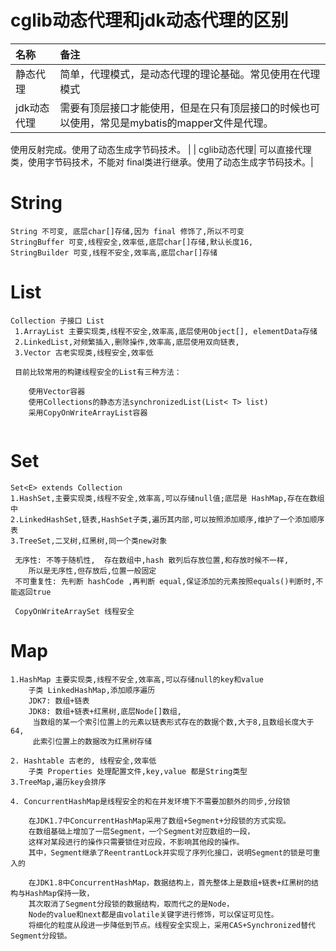 # cglib动态代理和jdk动态代理的区别

| 名称 | 备注 |
| :-----| :---- | 
| 静态代理 | 简单，代理模式，是动态代理的理论基础。常见使用在代理模式 |
| jdk动态代理 | 需要有顶层接口才能使用，但是在只有顶层接口的时候也可以使用，常见是mybatis的mapper文件是代理。

使用反射完成。使用了动态生成字节码技术。 | | cglib动态代理| 可以直接代理类，使用字节码技术，不能对 final类进行继承。使用了动态生成字节码技术。|

# String

```text
String 不可变, 底层char[]存储,因为 final 修饰了,所以不可变
StringBuffer 可变,线程安全,效率低,底层char[]存储,默认长度16,
StringBuilder 可变,线程不安全,效率高,底层char[]存储
```

# List

```text
Collection 子接口 List
 1.ArrayList 主要实现类,线程不安全,效率高,底层使用Object[], elementData存储
 2.LinkedList,对频繁插入,删除操作,效率高,底层使用双向链表,
 3.Vector 古老实现类,线程安全,效率低
 
 目前比较常用的构建线程安全的List有三种方法：

    使用Vector容器
    使用Collections的静态方法synchronizedList(List< T> list)
    采用CopyOnWriteArrayList容器
    
```

# Set

```text
Set<E> extends Collection
1.HashSet,主要实现类,线程不安全,效率高,可以存储null值;底层是 HashMap,存在在数组中
2.LinkedHashSet,链表,HashSet子类,遍历其内部,可以按照添加顺序,维护了一个添加顺序表
3.TreeSet,二叉树,红黑树,同一个类new对象

 无序性: 不等于随机性,  存在数组中,hash 散列后存放位置,和存放时候不一样,
    所以是无序性,但存放后,位置一般固定
 不可重复性: 先判断 hashCode ,再判断 equal,保证添加的元素按照equals()判断时,不能返回true
 
 CopyOnWriteArraySet 线程安全
```

# Map

```text
1.HashMap 主要实现类,线程不安全,效率高,可以存储null的key和value
    子类 LinkedHashMap,添加顺序遍历
    JDK7: 数组+链表
    JDK8: 数组+链表+红黑树,底层Node[]数组,
     当数组的某一个索引位置上的元素以链表形式存在的数据个数,大于8,且数组长度大于64,
     此索引位置上的数据改为红黑树存储
    
2. Hashtable 古老的, 线程安全,效率低
    子类 Properties 处理配置文件,key,value 都是String类型
3.TreeMap,遍历key会排序

4. ConcurrentHashMap是线程安全的和在并发环境下不需要加额外的同步,分段锁

    在JDK1.7中ConcurrentHashMap采用了数组+Segment+分段锁的方式实现。
    在数组基础上增加了一层Segment，一个Segment对应数组的一段，
    这样对某段进行的操作只需要锁住对应段，不影响其他段的操作。
    其中，Segment继承了ReentrantLock并实现了序列化接口，说明Segment的锁是可重入的
    
    在JDK1.8中ConcurrentHashMap，数据结构上，首先整体上是数组+链表+红黑树的结构与HashMap保持一致，
    其次取消了Segment分段锁的数据结构，取而代之的是Node，
    Node的value和next都是由volatile关键字进行修饰，可以保证可见性。
    将细化的粒度从段进一步降低到节点。线程安全实现上，采用CAS+Synchronized替代Segment分段锁。


```